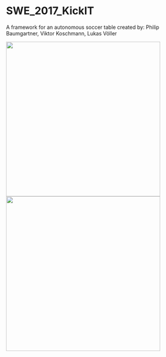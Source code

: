 # SWE_2017_KickIT
A framework for an autonomous soccer table
created by: Philip Baumgartner, Viktor Koschmann, Lukas Völler

<p>
  <img src="https://github.com/LukasVoeller/SWE_2017_KickIT/blob/master/Images/New/IMG_2755.jpg" width="420"/>
  <img src="https://github.com/LukasVoeller/SWE_2017_KickIT/blob/master/Images/New/IMG_2750.jpg" width="420"/>
</p>
